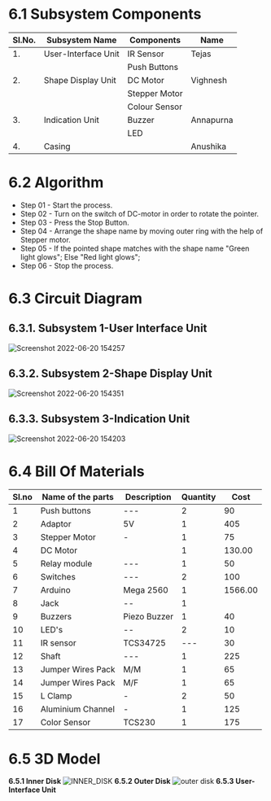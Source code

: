 # 6.1 Subsystem Components
|Sl.No.|Subsystem Name|Components|Name|
|------|--------------|----------|----|
|1.|User-Interface Unit|IR Sensor|Tejas|
|||Push Buttons||
|2.|Shape Display Unit|DC Motor|Vighnesh|
|||Stepper Motor||
|||Colour Sensor||
|3.|Indication Unit|Buzzer|Annapurna|
|||LED||
|4.|Casing||Anushika|




# 6.2 Algorithm 
* Step 01 - Start the process.
* Step 02 - Turn on the switch of DC-motor in order to rotate the pointer.
* Step 03 - Press the Stop Button.
* Step 04 - Arrange the shape name by moving outer ring with the help of Stepper motor.
* Step 05 - If the pointed shape matches with the shape name 
            "Green light glows";
            Else
            "Red light glows";
* Step 06 - Stop the process.

# 6.3 Circuit Diagram 
## 6.3.1. Subsystem 1-User Interface Unit

![Screenshot 2022-06-20 154257](https://user-images.githubusercontent.com/105157461/175111730-e470cb8c-3931-4af8-8075-6938efc79767.png)


## 6.3.2. Subsystem 2-Shape Display Unit

![Screenshot 2022-06-20 154351](https://user-images.githubusercontent.com/105157461/175111704-aa2d09df-e0b8-4797-90fd-70618f29203d.png)

## 6.3.3. Subsystem 3-Indication Unit
![Screenshot 2022-06-20 154203](https://user-images.githubusercontent.com/105157461/175111438-f2eaac7c-dd60-463e-8958-2002c56d8c22.png)

# 6.4 Bill Of Materials 

<html>
<body>
<!--StartFragment-->

Sl.no | Name of the parts | Description | Quantity | Cost|
-- | -- | -- | -- | --
1 | Push buttons |---|2|90| 
2 | Adaptor |5V| 1 |405|
3 | Stepper Motor |-|1|75|
4 | DC Motor | | 1 | 130.00
5 | Relay module | ---| 1 |50| 
6 | Switches |---|2|100| 
7 | Arduino |  Mega 2560 | 1 | 1566.00
8 | Jack| --| 1 | 
9| Buzzers | Piezo Buzzer | 1 |40|
10| LED's | -- | 2 |10|
11| IR sensor | TCS34725 | ---|30|
12| Shaft|---|1|225|
13| Jumper Wires Pack |M/M|1|65|
14| Jumper Wires Pack |M/F|1|65|
15|L Clamp|-|2|50|
16|Aluminium Channel|-|1|125|
17|Color Sensor|TCS230|1|175|

<!--EndFragment-->
</body>
</html>

# ****6.5 3D Model****
****6.5.1 Inner Disk**** 
![INNER_DISK](https://user-images.githubusercontent.com/105198072/175197087-971e4bec-97e1-45fa-af07-f10875a321c4.png)
****6.5.2 Outer Disk****
![outer disk](https://user-images.githubusercontent.com/105198072/175197557-c01557d4-b8a8-47ef-b322-5d04a3182f12.png)
****6.5.3 User-Interface Unit****



